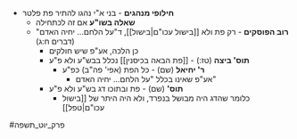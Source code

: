 * **חילופי מנהגים** - בני א"י נהגו להתיר פת פלטר
	* **שאלה בשו"ע** אם זה לכתחילה
	* **רוב הפוסקים** - רק פת ולא [[בישול עכו"ם|בישול]], ד"על הלחם… יחיה האדם" (דברים ח:ג)
		* כן הלכה, אע"פ שיש חולקים
		* **תוס' ביצה** (טז:) - [[פת הבאה בכיסנין]] נכלל בבש"ע ולא פ"ע
			* **ר' יחיאל** (שם) - כל הפת (אפי' פה"ב) כפ"ע
				* אע"פ שאינו בכלל "על הלחם… יחיה האדם"
		* **תוס'** (שם) - פת ובתוכו דג בש"ע ולא פ"ע
			* כלומר שהדג היה מבושל בנפרד, ולא היה היתר של [[בישול עכו"ם|טפל]]

#פרק_יוט_תשפה